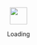 <div align="center">
<br> 	<br> 	<br> 	<br> 	<img src="https://enterprise.github.com/assets/spinners/octocat-spinner-128-26a44333917854c6794d55eac947b1277fced54f1f60c5df5d93431db8753bc5.gif" width="40" height="40"> 	<p>Loading</p> 	<br> 	<br> 	<br> 	<br>
</div>
